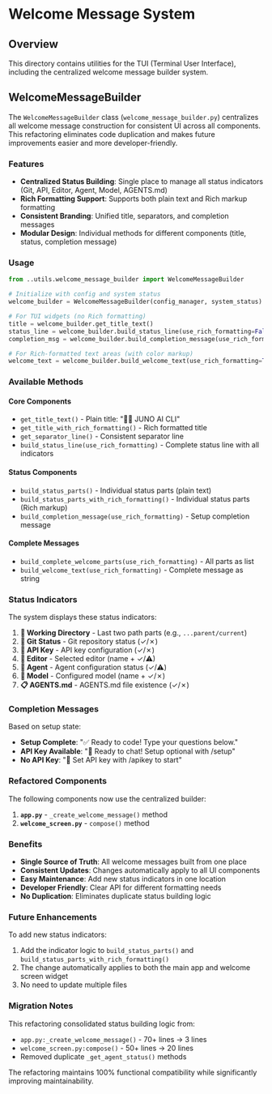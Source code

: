 # Welcome Message System

## Overview

This directory contains utilities for the TUI (Terminal User Interface), including the centralized welcome message builder system.

## WelcomeMessageBuilder

The `WelcomeMessageBuilder` class (`welcome_message_builder.py`) centralizes all welcome message construction for consistent UI across all components. This refactoring eliminates code duplication and makes future improvements easier and more developer-friendly.

### Features

- **Centralized Status Building**: Single place to manage all status indicators (Git, API, Editor, Agent, Model, AGENTS.md)
- **Rich Formatting Support**: Supports both plain text and Rich markup formatting
- **Consistent Branding**: Unified title, separators, and completion messages
- **Modular Design**: Individual methods for different components (title, status, completion message)

### Usage

```python
from ..utils.welcome_message_builder import WelcomeMessageBuilder

# Initialize with config and system status
welcome_builder = WelcomeMessageBuilder(config_manager, system_status)

# For TUI widgets (no Rich formatting)
title = welcome_builder.get_title_text()
status_line = welcome_builder.build_status_line(use_rich_formatting=False)
completion_msg = welcome_builder.build_completion_message(use_rich_formatting=False)

# For Rich-formatted text areas (with color markup)
welcome_text = welcome_builder.build_welcome_text(use_rich_formatting=True)
```

### Available Methods

#### Core Components
- `get_title_text()` - Plain title: "🧙‍♂️ JUNO AI CLI"
- `get_title_with_rich_formatting()` - Rich formatted title
- `get_separator_line()` - Consistent separator line
- `build_status_line(use_rich_formatting)` - Complete status line with all indicators

#### Status Components
- `build_status_parts()` - Individual status parts (plain text)
- `build_status_parts_with_rich_formatting()` - Individual status parts (Rich markup)
- `build_completion_message(use_rich_formatting)` - Setup completion message

#### Complete Messages
- `build_complete_welcome_parts(use_rich_formatting)` - All parts as list
- `build_welcome_text(use_rich_formatting)` - Complete message as string

### Status Indicators

The system displays these status indicators:

1. **📁 Working Directory** - Last two path parts (e.g., `...parent/current`)
2. **🔀 Git Status** - Git repository status (✓/✗)
3. **🔑 API Key** - API key configuration (✓/✗) 
4. **📝 Editor** - Selected editor (name + ✓/⚠)
5. **🤖 Agent** - Agent configuration status (✓/⚠)
6. **🧠 Model** - Configured model (name + ✓/✗)
7. **📋 AGENTS.md** - AGENTS.md file existence (✓/✗)

### Completion Messages

Based on setup state:
- **Setup Complete**: "✅ Ready to code! Type your questions below."
- **API Key Available**: "🚀 Ready to chat! Setup optional with /setup"
- **No API Key**: "🔧 Set API key with /apikey to start"

### Refactored Components

The following components now use the centralized builder:

1. **`app.py`** - `_create_welcome_message()` method
2. **`welcome_screen.py`** - `compose()` method

### Benefits

- **Single Source of Truth**: All welcome messages built from one place
- **Consistent Updates**: Changes automatically apply to all UI components
- **Easy Maintenance**: Add new status indicators in one location
- **Developer Friendly**: Clear API for different formatting needs
- **No Duplication**: Eliminates duplicate status building logic

### Future Enhancements

To add new status indicators:

1. Add the indicator logic to `build_status_parts()` and `build_status_parts_with_rich_formatting()`
2. The change automatically applies to both the main app and welcome screen widget
3. No need to update multiple files

### Migration Notes

This refactoring consolidated status building logic from:
- `app.py:_create_welcome_message()` - 70+ lines → 3 lines
- `welcome_screen.py:compose()` - 50+ lines → 20 lines
- Removed duplicate `_get_agent_status()` methods

The refactoring maintains 100% functional compatibility while significantly improving maintainability.